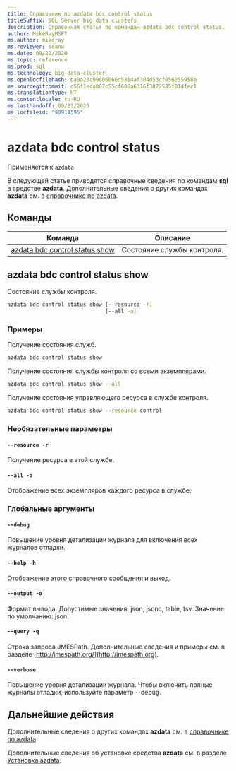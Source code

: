 ```yaml
---
title: Справочник по azdata bdc control status
titleSuffix: SQL Server big data clusters
description: Справочная статья по командам azdata bdc control status.
author: MikeRayMSFT
ms.author: mikeray
ms.reviewer: seanw
ms.date: 09/22/2020
ms.topic: reference
ms.prod: sql
ms.technology: big-data-cluster
ms.openlocfilehash: ba0a23c99606066d5814af304d53cf056255958e
ms.sourcegitcommit: d56f1eca807c55cf606a6316f3872585f014fec1
ms.translationtype: HT
ms.contentlocale: ru-RU
ms.lasthandoff: 09/22/2020
ms.locfileid: "90914595"
---
```

# <a name="azdata-bdc-control-status"></a>azdata bdc control status

Применяется к `azdata`

В следующей статье приводятся справочные сведения по командам **sql** в средстве **azdata**. Дополнительные сведения о других командах **azdata** см. в [справочнике по azdata](reference-azdata.md).

## <a name="commands"></a>Команды

|Команда|Описание|
| --- | --- |
[azdata bdc control status show](#azdata-bdc-control-status-show) | Состояние службы контроля.
## <a name="azdata-bdc-control-status-show"></a>azdata bdc control status show
Состояние службы контроля.
```bash
azdata bdc control status show [--resource -r] 
                               [--all -a]
```
### <a name="examples"></a>Примеры
Получение состояния служб.
```bash
azdata bdc control status show
```
Получение состояния службы контроля со всеми экземплярами.
```bash
azdata bdc control status show --all
```
Получение состояния управляющего ресурса в службе контроля.
```bash
azdata bdc control status show --resource control
```
### <a name="optional-parameters"></a>Необязательные параметры
#### `--resource -r`
Получение ресурса в этой службе.
#### `--all -a`
Отображение всех экземпляров каждого ресурса в службе.
### <a name="global-arguments"></a>Глобальные аргументы
#### `--debug`
Повышение уровня детализации журнала для включения всех журналов отладки.
#### `--help -h`
Отображение этого справочного сообщения и выход.
#### `--output -o`
Формат вывода.  Допустимые значения: json, jsonc, table, tsv.  Значение по умолчанию: json.
#### `--query -q`
Строка запроса JMESPath. Дополнительные сведения и примеры см. в разделе [http://jmespath.org/](http://jmespath.org).
#### `--verbose`
Повышение уровня детализации журнала. Чтобы включить полные журналы отладки, используйте параметр --debug.

## <a name="next-steps"></a>Дальнейшие действия

Дополнительные сведения о других командах **azdata** см. в [справочнике по azdata](reference-azdata.md). 

Дополнительные сведения об установке средства **azdata** см. в разделе [Установка azdata](..\install\deploy-install-azdata.md).

